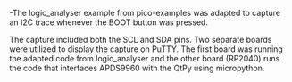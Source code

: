 
-The logic_analyser example from pico-examples was adapted to capture an I2C trace whenever the BOOT button was pressed.

The capture included both the SCL and SDA pins.
Two separate boards were utilized to display the capture on PuTTY. The first board was running the adapted code from logic_analyser and the other board (RP2040) runs the code that interfaces APDS9960 with the QtPy using micropython.
